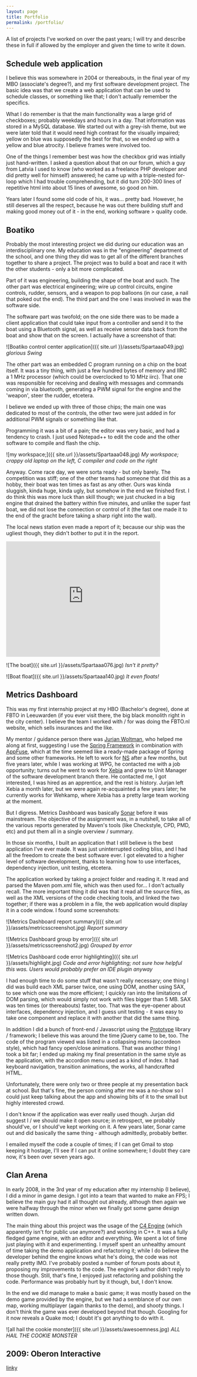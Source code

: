 ```yaml
---
layout: page
title: Portfolio
permalink: /portfolio/
---
```


A list of projects I've worked on over the past years; I will try and describe these in full if allowed by the employer and given the time to write it down.

## Schedule web application

I believe this was somewhere in 2004 or thereabouts, in the final year of my MBO (associate's degree?), and my first software development project. The basic idea was that we create a web application that can be used to schedule classes, or something like that; I don't actually remember the specifics.

What I do remember is that the main functionality was a large grid of checkboxes; probably weekdays and hours in a day. That information was stored in a MySQL database. We started out with a grey-ish theme, but we were later told that it would need high contrast for the visually impaired; yellow on blue was supposedly the best for that, so we ended up with a yellow and blue atrocity. I believe frames were involved too.

One of the things I remember best was how the checkbox grid was intially just hand-written. I asked a question about that on our forum, which a guy from Latvia I used to know (who worked as a freelance PHP developer and did pretty well for himself) answered; he came up with a triple-nested for-loop which I had trouble comprehending, but it did turn 200-300 lines of repetitive html into about 15 lines of awesome, so good on him.

Years later I found some old code of his, it was... pretty bad. However, he still deserves all the respect, because he was out there building stuff and making good money out of it - in the end, working software > quality code.

## Boatiko

Probably the most interesting project we did during our education was an interdisciplinary one. My education was in the "engineering" department of the school, and one thing they did was to get all of the different branches together to share a project. The project was to build a boat and race it with the other students - only a bit more complicated.

Part of it was engineering, building the shape of the boat and such. The other part was electrical engineering; wire up control circuits, engine controls, rudder, sensors, and a weapon to pop balloons (in our case, a nail that poked out the end). The third part and the one I was involved in was the software side.

The software part was twofold; on the one side there was to be made a client application that could take input from a controller and send it to the boat using a Bluetooth signal, as well as receive sensor data back from the boat and show that on the screen. I actually have a screenshot of that:

![Boatiko control center application]({{ site.url }}/assets/Spartaaa049.jpg)
*glorious Swing*

The other part was an embedded C program running on a chip on the boat itself. It was a tiny thing, with just a few hundred bytes of memory and IIRC a 1 MHz processor (which could be overclocked to 10 MHz iirc). That one was responsible for receiving and dealing with messages and commands coming in via bluetooth, generating a PWM signal for the engine and the 'weapon', steer the rudder, etcetera.

I believe we ended up with three of those chips; the main one was dedicated to most of the controls, the other two were just added in for additional PWM signals or something like that.

Programming it was a bit of a pain; the editor was very basic, and had a tendency to crash. I just used Notepad++ to edit the code and the other software to compile and flash the chip.

![my workspace;]({{ site.url }}/assets/Spartaaa048.jpg)
*My workspace; crappy old laptop on the left, C compiler and code on the right*

Anyway. Come race day, we were sorta ready - but only barely. The competition was stiff; one of the other teams had someone that did this as a hobby, their boat was ten times as fast as any other. Ours was kinda sluggish, kinda huge, kinda ugly, but somehow in the end we finished first. I do think this was more luck than skill though; we just chucked in a big engine that drained the battery within five minutes, and unlike the super fast boat, we did not lose the connection or control of it (the fast one made it to the end of the gracht before taking a sharp right into the wall).

The local news station even made a report of it; because our ship was the ugliest though, they didn't bother to put it in the report.

<iframe width="420" height="315" src="https://www.youtube.com/embed/hMS5j2vZbxc" frameborder="0" allowfullscreen></iframe>


![The boat]({{ site.url }}/assets/Spartaaa076.jpg)
*Isn't it pretty?*

![Boat float]({{ site.url }}/assets/Spartaaa140.jpg)
*It even floats!*

## Metrics Dashboard

This was my first internship project at my HBO (Bachelor's degree), done at FBTO in Leeuwarden (if you ever visit there, the big black monolith right in the city center). I believe the team I worked with / for was doing the FBTO.nl website, which sells insurances and the like.

My mentor / guidance person there was [Jurjan Woltman](https://www.linkedin.com/in/jurjanwoltman), who helped me along at first, suggesting I use the [Spring Framework](http://projects.spring.io/spring-framework/) in combination with [AppFuse](http://appfuse.org), which at the time seemed like a ready-made package of Spring and some other frameworks. He left to work for [NS](http://www.ns.nl) after a few months, but five years later, while I was working at WPG, he contacted me with a job opportunity; turns out he went to work for [Xebia](http://xebia.com) and grew to Unit Manager of the software development branch there. He contacted me, I got interested, I was hired as an apprentice, and the rest is history. Jurjan left Xebia a month later, but we were again re-acquainted a few years later; he currently works for Wehkamp, where Xebia has a pretty large team working at the moment.

But I digress. Metrics Dashboard was basically [Sonar](http://www.sonarsource.com) before it was mainstream. The objective of the assignment was, in a nutshell, to take all of the various reports generated by Maven's tools (like Checkstyle, CPD, PMD, etc) and put them all in a single overview / summary.

In those six months, I built an application that I still believe is the best application I've ever made. It was just uninterrupted coding bliss, and I had all the freedom to create the best software ever. I got elevated to a higher level of software development, thanks to learning how to use interfaces, dependency injection, unit testing, etcetera.

The application worked by taking a project folder and reading it. It read and parsed the Maven pom.xml file, which was then used for... I don't actually recall. The more important thing it did was that it read all the source files, as well as the XML versions of the code checking tools, and linked the two together; if there was a problem in a file, the web application would display it in a code window. I found some screenshots:

![Metrics Dashboard report summary]({{ site.url }}/assets/metricsscreenshot.jpg)
*Report summary*

![Metrics Dashboard group by error]({{ site.url }}/assets/metricsscreenshot2.jpg)
*Grouped by error*

![Metrics Dashboard code error highlighting]({{ site.url }}/assets/highlight.jpg)
*Code and error highlighting; not sure how helpful this was. Users would probably prefer an IDE plugin anyway*


I had enough time to do some stuff that wasn't really necessary; one thing I did was build each XML parser twice, one using DOM, another using SAX, to see which one was the more efficient; I quickly ran into the limitations of DOM parsing, which would simply not work with files bigger than 5 MB. SAX was ten times (or thereabouts) faster, too. That was the eye-opener about interfaces, dependency injection, and I guess unit testing - it was easy to take one component and replace it with another that did the same thing.

In addition I did a bunch of front-end / Javascript using the [Prototype](http://prototypejs.org) library / framework; I believe this was around the time jQuery came to be, too. The code of the program viewed was listed in a collapsing menu (accordeon style), which had fancy open/close animations. That was another thing I took a bit far; I ended up making my final presentation in the same style as the application, with the accordion menu used as a kind of index. It had keyboard navigation, transition animations, the works, all handcrafted HTML.

Unfortunately, there were only two or three people at my presentation back at school. But that's fine, the person coming after me was a no-show so I could just keep talking about the app and showing bits of it to the small but highly interested crowd.

I don't know if the application was ever really used though. Jurjan did suggest I / we should make it open source; in retrospect, we probably should've, or I should've kept working on it. A few years later, Sonar came out and did basically the same thing - although admittedly, probably better.

I emailed myself the code a couple of times; if I can get Gmail to stop keeping it hostage, I'll see if I can put it online somewhere; I doubt they care now, it's been over seven years ago.

## Clan Arena

In early 2008, in the 3rd year of my education after my internship (I believe), I did a minor in game design. I got into a team that wanted to make an FPS; I believe the main guy had it all thought out already, although then again we were halfway through the minor when we finally got some game design written down.

The main thing about this project was the usage of the [C4 Engine](http://www.terathon.com/index.php) (which apparently isn't for public use anymore?) and working in C++. It was a fully fledged game engine, with an editor and everything. We spent a lot of time just playing with it and experimenting. I myself spent an unhealthy amount of time taking the demo application and refactoring it; while I do believe the developer behind the engine knows what he's doing, the code was not really pretty IMO. I've probably posted a number of forum posts about it, proposing my improvements to the code. The engine's author didn't reply to those though. Still, that's fine, I enjoyed just refactoring and polishing the code. Performance was probably hurt by it though, but, I don't know.

In the end we did manage to make a basic game; it was mostly based on the demo game provided by the engine, but we had a semblance of our own map, working multiplayer (again thanks to the demo), and shooty things. I don't think the game was ever developed beyond that though. Googling for it now reveals a Quake mod; I doubt it's got anything to do with it.

![all hail the cookie monster]({{ site.url }}/assets/awesoemness.jpg)
*ALL HAIL THE COOKIE MONSTER*

## 2009: Oberon Interactive

[linky]({{site.url}}/portfolio/oberon)
